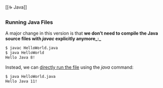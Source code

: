 
[[☕️ Java]]


### Running Java Files

A major change in this version is that **we don’t need to compile the Java source files with _javac_ explicitly anymore_:_**

```bash
$ javac HelloWorld.java
$ java HelloWorld 
Hello Java 8!
```

Instead, we can [directly run the file](https://www.baeldung.com/java-single-file-source-code) using the _java_ command:

```bash
$ java HelloWorld.java
Hello Java 11!
```
